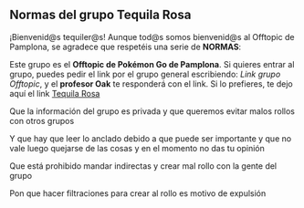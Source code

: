 ## Normas del grupo Tequila Rosa

¡Bienvenid@s tequiler@s!
Aunque tod@s somos bienvenid@s al Offtopic de Pamplona, se agradece que respetéis una serie de **NORMAS**:

Este grupo es el **Offtopic de Pokémon Go de Pamplona**. Si quieres entrar al grupo, puedes pedir el link por el grupo general escribiendo: _Link grupo Offtopic_, y el **profesor Oak** te responderá con el link.
Si lo prefieres, te dejo aquí el link [Tequila Rosa](https://telegram.me/joinchat/DAagwUOb_t-F7s0P9I-6JA)

Que la información del grupo es privada y que queremos evitar malos rollos con otros grupos


Y que hay que leer lo anclado debido a que puede ser importante y que no vale luego quejarse de las cosas y en el momento no das tu opinión


Que está prohibido mandar indirectas y crear mal rollo con la gente del grupo

Pon que hacer filtraciones para crear al rollo es motivo de expulsión
